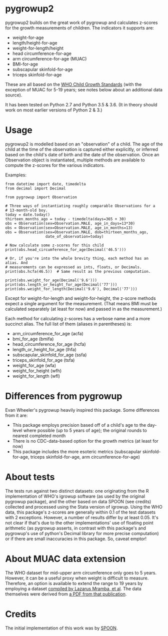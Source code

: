 # pygrowup2


pygrowup2 builds on the great work of pygrowup and calculates z-scores for 
the growth measurements of children. The indicators it supports are:

* weight-for-age
* length/height-for-age
* weight-for-length/height
* head circumference-for-age
* arm circumference-for-age (MUAC)
* BMI-for-age
* subscapular skinfold-for-age
* triceps skinfold-for-age

These are all based on the
[WHO Child Growth Standards](http://www.who.int/childgrowth/standards/en/)
(with the exception of MUAC for 5-19 years; see notes below about an additional
data source).

It has been tested on Python 2.7 and Python 3.5 & 3.6. (It in theory should work
on most earlier versions of Python 2 & 3.)

Usage
=====

pygrowup2 is modelled based on an "observation" of a child. The age of the child
at the time of the observation is captured either explicitly, or inferred based
on the child's date of birth and the date of the observation. Once an Observation
object is instantiated, multiple methods are available to compute the z-scores
for the various indicators.

Examples:

    from datetime import date, timedelta
    from decimal import Decimal

    from pygrowup import Observation
  
    # Three ways of instantiating roughly comparable Observations for a
    # 13-month-old boy.
    today = date.today()
    thirteen_months_ago = today - timedelta(days=365 + 30)
    obs = Observation(sex=Observation.MALE, age_in_days=13*30)
    obs = Observation(sex=Observation.MALE, age_in_months=13)
    obs = Observation(sex=Observation.MALE, dob=thirteen_months_ago,
                      date_of_observation=today)
  
    # Now calculate some z-scores for this child
    print(obs.head_circumference_for_age(Decimal('46.5')))

    # Or, if you're into the whole brevity thing, each method has an alias. And
    # measurements can be expressed as ints, floats, or Decimals.
    print(obs.hcfa(46.5))  # Same result as the previous computation.

    print(obs.weight_for_age(Decimal('9.6')))
    print(obs.length_or_height_for_age(Decimal('77')))
    print(obs.weight_for_length(Decimal('9.6'), Decimal('77')))

Except for weight-for-length and weight-for-height, the z-score methods expect
a single argument for the measurement. (That means BMI must be calculated
separately (at least for now) and passed in as the measurement.)

Each method for calculating z-scores has a verbose name and a more succinct
alias. The full list of them (aliases in parentheses) is:

* arm\_circumference\_for\_age (acfa)
* bmi\_for\_age (bmifa)
* head\_circumference\_for\_age (hcfa)
* length\_or\_height\_for\_age (lhfa)
* subscapular\_skinfold\_for\_age (ssfa)
* triceps\_skinfold\_for\_age (tsfa)
* weight\_for\_age (wfa)
* weight\_for\_height (wfh)
* weight\_for\_length (wfl)

Differences from pygrowup
=========================
Evan Wheeler's pygrowup heavily inspired this package. Some differences from it
are:

* This package employs precision based off of a child's age to the day-level
  where possible (up to 5 years of age); the original rounds to nearest
  completed month
* There is no CDC-data-based option for the growth metrics (at least for now)
* This package includes the more esoteric metrics (subscapular skinfold-for-age,
  triceps skinfold-for-age, arm circumference-for-age)

About tests
===========
The tests run against two distinct datasets: one originating from the R
implementation of WHO's igrowup software (as used by the original pygrowup
package), and the other based on data SPOON (see credits) collected and
processed using the Stata version of igrowup. Using the WHO data, this package's
z-scores are generally within 0.1 of the test datasets with 2 exceptions.
However, a number of results differ by at least 0.05. It's not clear if that's
due to the other implementations' use of floating point arithmetic (as pygrowup
asserts, in contrast with this package's and pygrowup's use of python's Decimal
library for more precise computation) or if there are small inaccuracies in this
package. So, caveat emptor!

About MUAC data extension
=========================
The WHO dataset for mid-upper arm circumference only goes to 5 years. However,
it can be a useful proxy when weight is difficult to measure. Therefore, an
option is available to extend the range to 19 years by employing a dataset
[compiled by Lazarus Mramba, et al](http://www.bmj.com/content/358/bmj.j3423).
The data themselves were derived from
[a PDF from that publication](http://www.bmj.com/content/bmj/suppl/2017/08/03/bmj.j3423.DC1/mral036206.ww1.pdf).

Credits
=======

The initial implementation of this work was by [SPOON](http://www.spoonfoundation.org).

